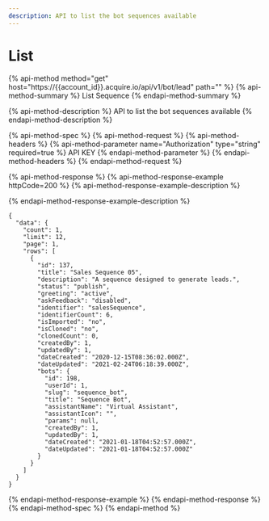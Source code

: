 ```yaml
---
description: API to list the bot sequences available
---
```


# List

{% api-method method="get" host="https://{{account\_id}}.acquire.io/api/v1/bot/lead" path="" %}
{% api-method-summary %}
List Sequence
{% endapi-method-summary %}

{% api-method-description %}
API to list the bot sequences available
{% endapi-method-description %}

{% api-method-spec %}
{% api-method-request %}
{% api-method-headers %}
{% api-method-parameter name="Authorization" type="string" required=true %}
API KEY
{% endapi-method-parameter %}
{% endapi-method-headers %}
{% endapi-method-request %}

{% api-method-response %}
{% api-method-response-example httpCode=200 %}
{% api-method-response-example-description %}

{% endapi-method-response-example-description %}

```
{
  "data": {
    "count": 1,
    "limit": 12,
    "page": 1,
    "rows": [
      {
        "id": 137,
        "title": "Sales Sequence 05",
        "description": "A sequence designed to generate leads.",
        "status": "publish",
        "greeting": "active",
        "askFeedback": "disabled",
        "identifier": "salesSequence",
        "identifierCount": 6,
        "isImported": "no",
        "isCloned": "no",
        "clonedCount": 0,
        "createdBy": 1,
        "updatedBy": 1,
        "dateCreated": "2020-12-15T08:36:02.000Z",
        "dateUpdated": "2021-02-24T06:18:39.000Z",
        "bots": {
          "id": 198,
          "userId": 1,
          "slug": "sequence_bot",
          "title": "Sequence Bot",
          "assistantName": "Virtual Assistant",
          "assistantIcon": "",
          "params": null,
          "createdBy": 1,
          "updatedBy": 1,
          "dateCreated": "2021-01-18T04:52:57.000Z",
          "dateUpdated": "2021-01-18T04:52:57.000Z"
        }
      }
    ]
  }
}

```
{% endapi-method-response-example %}
{% endapi-method-response %}
{% endapi-method-spec %}
{% endapi-method %}



